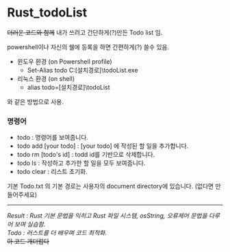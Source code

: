 # Rust_todoList

~~더러운 코드와 함께~~ 내가 쓰려고 간단하게(?)만든 Todo list 임. <br>

powershell이나 자신의 쉘에 등록을 하면 간편하게(?) 쓸수 있음.<br>
+ 윈도우 환경 (on Powershell profile)
  + Set-Alias todo C:\[설치경로]\todoList.exe
+ 리눅스 환경 (on shell)
  + alias todo=[설치경로]\todoList
 
 와 같은 방법으로 사용.
 
### 명령어
+ todo : 명령어를 보여줍니다.
+ todo add [your todo] : [your todo] 에 작성된 할 일을 추가합니다.
+ todo rm [todo's id] : todd id를 기반으로 삭제합니다.
+ todo ls : 작성하고 추가한 할 일을 모두 보여줍니다.
+ todo clear : 리스트 초기화.

기본 Todo.txt 의 기본 경로는 사용자의 document directory에 있습니다. (없다면 만들어주세요)
***
_Result : Rust 기본 문법을 익히고 Rust 파일 시스템, osString, 오류제어 문법을 다루어 보며 실습함._
<br>
_Todo : 러스트를 더 배우며 코드 최적화._
<br>
~~아 코드 개더럽다~~
